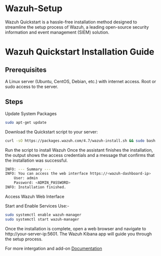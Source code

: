 # Wazuh-Setup
Wazuh Quickstart is a hassle-free installation method designed to streamline the setup process of Wazuh, a leading open-source security information and event management (SIEM) solution. 

# Wazuh Quickstart Installation Guide
## Prerequisites
A Linux server (Ubuntu, CentOS, Debian, etc.) with internet access.
Root or sudo access to the server.
## Steps

Update System Packages
```bash
sudo apt-get update
```
Download the Quickstart script to your server:

```bash
curl -sO https://packages.wazuh.com/4.7/wazuh-install.sh && sudo bash ./wazuh-install.sh -a
```

Run the script to install Wazuh
Once the assistant finishes the installation, the output shows the access credentials and a message that confirms that the installation was successful.

```bash
INFO: --- Summary ---
INFO: You can access the web interface https://<wazuh-dashboard-ip>
    User: admin
    Password: <ADMIN_PASSWORD>
INFO: Installation finished.
```

Access Wazuh Web Interface

Start and Enable Services
Use:- 

``` bash
sudo systemctl enable wazuh-manager
sudo systemctl start wazuh-manager
```


Once the installation is complete, open a web browser and navigate to http://your-server-ip:5601. The Wazuh Kibana app will guide you through the setup process.

For more intergation and add-on <a href="https://documentation.wazuh.com/current/proof-of-concept-guide/detect-remove-malware-virustotal.html">Documentation</a>
